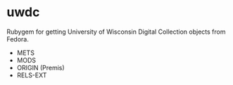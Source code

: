 uwdc
====

Rubygem for getting University of Wisconsin Digital Collection objects from Fedora.

* METS
* MODS
* ORIGIN (Premis)
* RELS-EXT